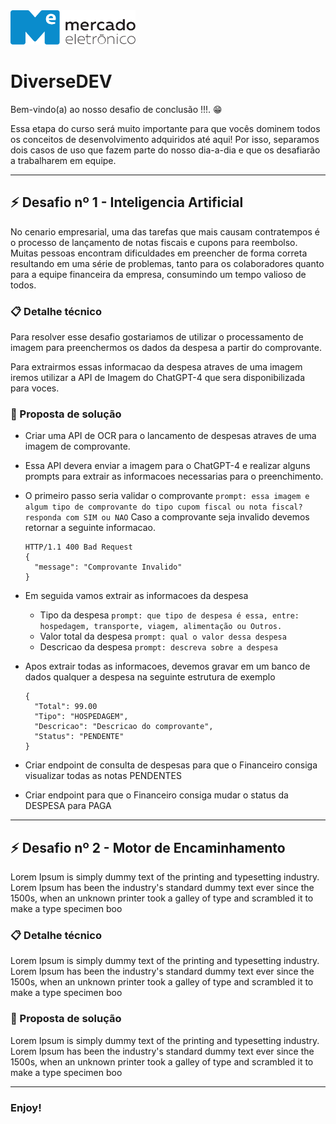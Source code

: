   <img src="me.svg" width="200" alt="ME">

# DiverseDEV

Bem-vindo(a) ao nosso desafio de conclusão !!!. :grin:

Essa etapa do curso será muito importante para que vocês dominem todos os conceitos de desenvolvimento adquiridos até aqui! Por isso, separamos dois casos de uso que fazem parte do nosso dia-a-dia e que os desafiarão a trabalharem em equipe.

---
## :zap: Desafio nº 1 - Inteligencia Artificial
No cenario empresarial, uma das tarefas que mais causam contratempos é o processo de lançamento de notas fiscais e cupons para reembolso. Muitas pessoas encontram dificuldades em preencher de forma correta resultando em uma série de problemas, tanto para os colaboradores quanto para a equipe financeira da empresa, consumindo um tempo valioso de todos.

### :clipboard: Detalhe técnico
Para resolver esse desafio gostariamos de utilizar o processamento de imagem para preenchermos os dados da despesa a partir do comprovante.

Para extrairmos essas informacao da despesa atraves de uma imagem iremos utilizar a API de Imagem do ChatGPT-4 que sera disponibilizada para voces.

### :rocket: Proposta de solução

* Criar uma API de OCR para o lancamento de despesas atraves de uma imagem de comprovante.
* Essa API devera enviar a imagem para o ChatGPT-4 e realizar alguns prompts para extrair as informacoes necessarias para o preenchimento.

* O primeiro passo seria validar o comprovante
    ``prompt: essa imagem e algum tipo de comprovante do tipo cupom fiscal ou nota fiscal? responda com SIM ou NAO``
  Caso a comprovante seja invalido devemos retornar a seguinte informacao.
  
  ```
  HTTP/1.1 400 Bad Request
  {
    "message": "Comprovante Invalido"
  }
  ```
* Em seguida vamos extrair as informacoes da despesa
  * Tipo da despesa
    ``prompt: que tipo de despesa é essa, entre: hospedagem, transporte, viagem, alimentação ou Outros.``   
  * Valor total da despesa
    ``prompt: qual o valor dessa despesa``
  * Descricao da despesa
    ``prompt: descreva sobre a despesa``

* Apos extrair todas as informacoes, devemos gravar em um banco de dados qualquer a despesa na seguinte estrutura de exemplo
  ```
  {
    "Total": 99.00
    "Tipo": "HOSPEDAGEM",
    "Descricao": "Descricao do comprovante",
    "Status": "PENDENTE"
  }
* Criar endpoint de consulta de despesas para que o Financeiro consiga visualizar todas as notas PENDENTES
* Criar endpoint para que o Financeiro consiga mudar o status da DESPESA para PAGA

---

## :zap: Desafio nº 2 - Motor de Encaminhamento
Lorem Ipsum is simply dummy text of the printing and typesetting industry. Lorem Ipsum has been the industry's standard dummy text ever since the 1500s, when an unknown printer took a galley of type and scrambled it to make a type specimen boo

### :clipboard: Detalhe técnico
Lorem Ipsum is simply dummy text of the printing and typesetting industry. Lorem Ipsum has been the industry's standard dummy text ever since the 1500s, when an unknown printer took a galley of type and scrambled it to make a type specimen boo

### :rocket: Proposta de solução
Lorem Ipsum is simply dummy text of the printing and typesetting industry. Lorem Ipsum has been the industry's standard dummy text ever since the 1500s, when an unknown printer took a galley of type and scrambled it to make a type specimen boo

---

### Enjoy!